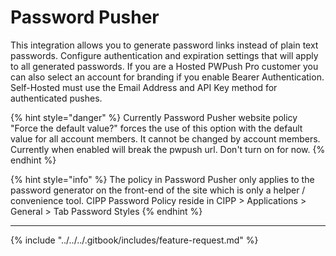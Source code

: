 # Password Pusher

This integration allows you to generate password links instead of plain text passwords. Configure authentication and expiration settings that will apply to all generated passwords. If you are a Hosted PWPush Pro customer you can also select an account for branding if you enable Bearer Authentication. Self-Hosted must use the Email Address and API Key method for authenticated pushes.

{% hint style="danger" %}
Currently Password Pusher website policy "Force the default value?" forces the use of this option with the default value for all account members. It cannot be changed by account members. Currently when enabled will break the pwpush url. Don't turn on for now.
{% endhint %}

{% hint style="info" %}
The policy in Password Pusher only applies to the password generator on the front-end of the site which is only a helper / convenience tool. CIPP Password Policy reside in CIPP > Applications > General > Tab Password Styles
{% endhint %}

***

{% include "../../../.gitbook/includes/feature-request.md" %}
